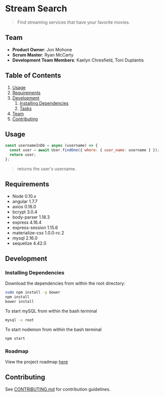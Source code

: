 # Stream Search
> Find streaming services that have your favorite movies.

## Team

  - __Product Owner__: Jon Mohone
  - __Scrum Master__: Ryan McCarty
  - __Development Team Members__: Kaelyn Chresfield, Toni Duplantis

## Table of Contents

1. [Usage](#Usage)
1. [Requirements](#requirements)
1. [Development](#development)
    1. [Installing Dependencies](#installing-dependencies)
    1. [Tasks](#tasks)
1. [Team](#team)
1. [Contributing](#contributing)

## Usage

>
```javascript
const usernameInDb = async (username) => {
  const user = await User.findOne({ where: { user_name: username } });
  return user; 
};
```
>returns the user's username.

## Requirements

- Node 0.10.x
- angular 1.7.7
- axios 0.18.0
- bcrypt 3.0.4
- body-parser 1.18.3
- express 4.16.4
- express-session 1.15.6
- materialize-css 1.0.0-rc.2
- mysql 2.16.0
- sequelize 4.42.0

## Development

### Installing Dependencies

Download the dependencies from within the root directory:
```bash
sudo npm install -g bower
npm install
bower install
```

To start mySQL from within the bash terminal
```bash
mysql -u root
```

To start nodemon from within the bash terminal
```bash
npm start
```
### Roadmap

View the project roadmap [here](PROJECT-ROADMAP.md)


## Contributing

See [CONTRIBUTING.md](CONTRIBUTING.md) for contribution guidelines.

